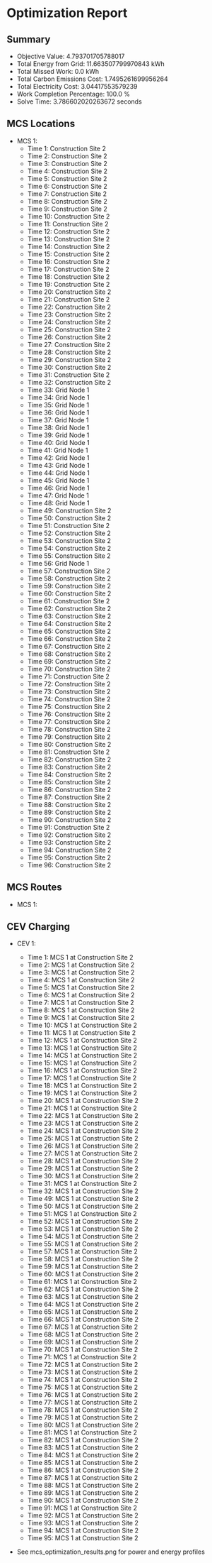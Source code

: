 # Optimization Report

## Summary

- Objective Value: 4.793701705788017
- Total Energy from Grid: 11.663507799970843 kWh
- Total Missed Work: 0.0 kWh
- Total Carbon Emissions Cost: 1.7495261699956264
- Total Electricity Cost: 3.04417553579239
- Work Completion Percentage: 100.0 %
- Solve Time: 3.786602020263672 seconds

## MCS Locations

- MCS 1:
    - Time 1: Construction Site 2
    - Time 2: Construction Site 2
    - Time 3: Construction Site 2
    - Time 4: Construction Site 2
    - Time 5: Construction Site 2
    - Time 6: Construction Site 2
    - Time 7: Construction Site 2
    - Time 8: Construction Site 2
    - Time 9: Construction Site 2
    - Time 10: Construction Site 2
    - Time 11: Construction Site 2
    - Time 12: Construction Site 2
    - Time 13: Construction Site 2
    - Time 14: Construction Site 2
    - Time 15: Construction Site 2
    - Time 16: Construction Site 2
    - Time 17: Construction Site 2
    - Time 18: Construction Site 2
    - Time 19: Construction Site 2
    - Time 20: Construction Site 2
    - Time 21: Construction Site 2
    - Time 22: Construction Site 2
    - Time 23: Construction Site 2
    - Time 24: Construction Site 2
    - Time 25: Construction Site 2
    - Time 26: Construction Site 2
    - Time 27: Construction Site 2
    - Time 28: Construction Site 2
    - Time 29: Construction Site 2
    - Time 30: Construction Site 2
    - Time 31: Construction Site 2
    - Time 32: Construction Site 2
    - Time 33: Grid Node 1
    - Time 34: Grid Node 1
    - Time 35: Grid Node 1
    - Time 36: Grid Node 1
    - Time 37: Grid Node 1
    - Time 38: Grid Node 1
    - Time 39: Grid Node 1
    - Time 40: Grid Node 1
    - Time 41: Grid Node 1
    - Time 42: Grid Node 1
    - Time 43: Grid Node 1
    - Time 44: Grid Node 1
    - Time 45: Grid Node 1
    - Time 46: Grid Node 1
    - Time 47: Grid Node 1
    - Time 48: Grid Node 1
    - Time 49: Construction Site 2
    - Time 50: Construction Site 2
    - Time 51: Construction Site 2
    - Time 52: Construction Site 2
    - Time 53: Construction Site 2
    - Time 54: Construction Site 2
    - Time 55: Construction Site 2
    - Time 56: Grid Node 1
    - Time 57: Construction Site 2
    - Time 58: Construction Site 2
    - Time 59: Construction Site 2
    - Time 60: Construction Site 2
    - Time 61: Construction Site 2
    - Time 62: Construction Site 2
    - Time 63: Construction Site 2
    - Time 64: Construction Site 2
    - Time 65: Construction Site 2
    - Time 66: Construction Site 2
    - Time 67: Construction Site 2
    - Time 68: Construction Site 2
    - Time 69: Construction Site 2
    - Time 70: Construction Site 2
    - Time 71: Construction Site 2
    - Time 72: Construction Site 2
    - Time 73: Construction Site 2
    - Time 74: Construction Site 2
    - Time 75: Construction Site 2
    - Time 76: Construction Site 2
    - Time 77: Construction Site 2
    - Time 78: Construction Site 2
    - Time 79: Construction Site 2
    - Time 80: Construction Site 2
    - Time 81: Construction Site 2
    - Time 82: Construction Site 2
    - Time 83: Construction Site 2
    - Time 84: Construction Site 2
    - Time 85: Construction Site 2
    - Time 86: Construction Site 2
    - Time 87: Construction Site 2
    - Time 88: Construction Site 2
    - Time 89: Construction Site 2
    - Time 90: Construction Site 2
    - Time 91: Construction Site 2
    - Time 92: Construction Site 2
    - Time 93: Construction Site 2
    - Time 94: Construction Site 2
    - Time 95: Construction Site 2
    - Time 96: Construction Site 2

## MCS Routes

- MCS 1:

## CEV Charging

- CEV 1:
    - Time 1: MCS 1 at Construction Site 2
    - Time 2: MCS 1 at Construction Site 2
    - Time 3: MCS 1 at Construction Site 2
    - Time 4: MCS 1 at Construction Site 2
    - Time 5: MCS 1 at Construction Site 2
    - Time 6: MCS 1 at Construction Site 2
    - Time 7: MCS 1 at Construction Site 2
    - Time 8: MCS 1 at Construction Site 2
    - Time 9: MCS 1 at Construction Site 2
    - Time 10: MCS 1 at Construction Site 2
    - Time 11: MCS 1 at Construction Site 2
    - Time 12: MCS 1 at Construction Site 2
    - Time 13: MCS 1 at Construction Site 2
    - Time 14: MCS 1 at Construction Site 2
    - Time 15: MCS 1 at Construction Site 2
    - Time 16: MCS 1 at Construction Site 2
    - Time 17: MCS 1 at Construction Site 2
    - Time 18: MCS 1 at Construction Site 2
    - Time 19: MCS 1 at Construction Site 2
    - Time 20: MCS 1 at Construction Site 2
    - Time 21: MCS 1 at Construction Site 2
    - Time 22: MCS 1 at Construction Site 2
    - Time 23: MCS 1 at Construction Site 2
    - Time 24: MCS 1 at Construction Site 2
    - Time 25: MCS 1 at Construction Site 2
    - Time 26: MCS 1 at Construction Site 2
    - Time 27: MCS 1 at Construction Site 2
    - Time 28: MCS 1 at Construction Site 2
    - Time 29: MCS 1 at Construction Site 2
    - Time 30: MCS 1 at Construction Site 2
    - Time 31: MCS 1 at Construction Site 2
    - Time 32: MCS 1 at Construction Site 2
    - Time 49: MCS 1 at Construction Site 2
    - Time 50: MCS 1 at Construction Site 2
    - Time 51: MCS 1 at Construction Site 2
    - Time 52: MCS 1 at Construction Site 2
    - Time 53: MCS 1 at Construction Site 2
    - Time 54: MCS 1 at Construction Site 2
    - Time 55: MCS 1 at Construction Site 2
    - Time 57: MCS 1 at Construction Site 2
    - Time 58: MCS 1 at Construction Site 2
    - Time 59: MCS 1 at Construction Site 2
    - Time 60: MCS 1 at Construction Site 2
    - Time 61: MCS 1 at Construction Site 2
    - Time 62: MCS 1 at Construction Site 2
    - Time 63: MCS 1 at Construction Site 2
    - Time 64: MCS 1 at Construction Site 2
    - Time 65: MCS 1 at Construction Site 2
    - Time 66: MCS 1 at Construction Site 2
    - Time 67: MCS 1 at Construction Site 2
    - Time 68: MCS 1 at Construction Site 2
    - Time 69: MCS 1 at Construction Site 2
    - Time 70: MCS 1 at Construction Site 2
    - Time 71: MCS 1 at Construction Site 2
    - Time 72: MCS 1 at Construction Site 2
    - Time 73: MCS 1 at Construction Site 2
    - Time 74: MCS 1 at Construction Site 2
    - Time 75: MCS 1 at Construction Site 2
    - Time 76: MCS 1 at Construction Site 2
    - Time 77: MCS 1 at Construction Site 2
    - Time 78: MCS 1 at Construction Site 2
    - Time 79: MCS 1 at Construction Site 2
    - Time 80: MCS 1 at Construction Site 2
    - Time 81: MCS 1 at Construction Site 2
    - Time 82: MCS 1 at Construction Site 2
    - Time 83: MCS 1 at Construction Site 2
    - Time 84: MCS 1 at Construction Site 2
    - Time 85: MCS 1 at Construction Site 2
    - Time 86: MCS 1 at Construction Site 2
    - Time 87: MCS 1 at Construction Site 2
    - Time 88: MCS 1 at Construction Site 2
    - Time 89: MCS 1 at Construction Site 2
    - Time 90: MCS 1 at Construction Site 2
    - Time 91: MCS 1 at Construction Site 2
    - Time 92: MCS 1 at Construction Site 2
    - Time 93: MCS 1 at Construction Site 2
    - Time 94: MCS 1 at Construction Site 2
    - Time 95: MCS 1 at Construction Site 2

- See mcs_optimization_results.png for power and energy profiles
